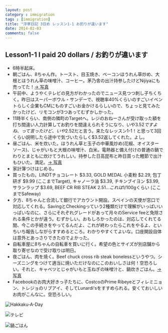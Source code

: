 ```yaml
---
layout: post
category : immigration
tags : [immigration]
title: "浮草日記 3日め レッスン1-1 お釣りが違います"
date: 2014-02-03
comments: false
---
```


## Lesson1-1 I paid 20 dollars / お釣りが違います
* 6時半起床。&nbsp; 
* 朝ごはん、8ちゃん作。トースト、目玉焼き、ベーコンほうれん草炒め、大根とほうれん草の味噌汁、コーヒー。茅乃舎の出汁持参したけどNijiyaにも売ってた！[-> 写真](http://instagram.com/p/j9lnEzlDXw/) 
* 午前中、ようやくテレビの見方がわかったのでニュース見つつ刺し子ちくちく。昨日はスーパーボウル・サンデーで、視聴率40%くらいのすごいイベントらしく企業もCMにものすごいお金かけるらしいので、ちょっと見てみたかったけど、リモコンが3つあってむずかしかった。&nbsp; 
* 11時半くらい、南側の隣町のTargetへ。レジのおねーさんが受け取った額を打ち間違い人力計算してお釣りを間違えられそうになり、いや$3.52ですよね、って言ったけど、いや$2.52だと言う。来たなレッスン1-1！と思って3回くらい説明したら途中で気づいたらしく$3.52返してくれた。よし。&nbsp; 
* 昼ごはん、米を炊いた。ほうれん草と玉子の中華風炒め(花椒、オイスターソース)、じゃがいもと大根の味噌汁、白米。電熱器と備え付けの普通の鍋でわりとまともに炊けてうれしい。持参した日高昆布と昨日買った鰹節で出汁もひいた。満足。[-> 写真](http://instagram.com/p/j-DPJXlDTv/) 
* 家計簿つけはじめる。&nbsp; 
* 買ったもの。LINDTチョコレート $3.33, GOLD MEDAL 小麦粉 $2.29, 包丁研ぎ $9.99 (ここまでTarget), キャノーラ油 $3.39, チキンブイヨン $3.99, サランラップ $3.69, BEEF CR RIB STEAK $2.51 ...これは$1/100gくらい (ここまでSafeway)
* 夕方、8ちゃんと合流して銀行でアカウント開設。スペインの天使が窓口で対応してくれる。SavingとCheckingっていう2種類だけで理解がいっぱいいっぱいなのに、さらにそれぞれグレードがあって月々のService feeと免除される条件とかが違う。むずかしい。おもしろかったのは、対応してくれてる間、今この手続きをやってるんだよ、これが終わったらこれをやるよ、といちいち報告しながらすすめるところ。わかりやすくてよいな。口座開設自体は意外とあっさりできたのでよかった。&nbsp; 
* 自転車屋に8ちゃんの自転車を買いに行く。希望の色とサイズが別店舗から取り寄せなので受け取りは明日。&nbsp; 
* 夜ごはん、肉を焼く。Beef chuck cross rib steak bonelessというやつ。シーズニングをつけて適当に焼いただけなのにこのおいしさは何！空恐ろしい。それと、キャベツとじゃがいもと玉ねぎの味噌汁と、鍋炊きごはん。[-> 写真](http://instagram.com/p/j-5iYjlDXO/)
* Facebookのお肉大好きっ子たちに、CostcoのPrime Ribeyeとフィレミニョン、トレジョのリブアイ、そしてLunardi'sをすすめられる。安くておいしいお肉がこんなに。空恐ろしい。&nbsp; 


![Hakkaku-A-Day](https://lh4.googleusercontent.com/-m1ywkwvEK9M/UvCSer6-KQI/AAAAAAABmZA/37Q0_BflHnc/w620-h465-no/14+-+1)

![テレビ](https://lh4.googleusercontent.com/-bC-XYKvsUTQ/UvAdqSi7lXI/AAAAAAABmMs/DHuLN1txYQI/w620-h465-no/P1140831.JPG)

![鍋ごはん](https://lh3.googleusercontent.com/-_pZMy_YKVJI/UvAdxdTe9bI/AAAAAAABmOk/X_2MdoHzaiM/w620-h465-no/P1140847.JPG)
